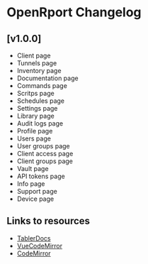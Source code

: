 # OpenRport Changelog

## [v1.0.0]
- Client page
- Tunnels page
- Inventory page
- Documentation page
- Commands page
- Scritps page
- Schedules page
- Settings page
- Library page
- Audit logs page
- Profile page
- Users page
- User groups page
- Client access page
- Client groups page
- Vault page
- API tokens page
- Info page
- Support page
- Device page

## Links to resources
- [TablerDocs](https://tabler.io/docs/getting-started)
- [VueCodeMirror](https://github.com/surmon-china/vue-codemirror)
- [CodeMirror](https://codemirror.net/)